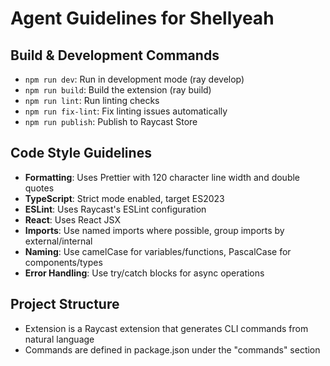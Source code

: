 # Agent Guidelines for Shellyeah

## Build & Development Commands
- `npm run dev`: Run in development mode (ray develop)
- `npm run build`: Build the extension (ray build)
- `npm run lint`: Run linting checks
- `npm run fix-lint`: Fix linting issues automatically
- `npm run publish`: Publish to Raycast Store

## Code Style Guidelines
- **Formatting**: Uses Prettier with 120 character line width and double quotes
- **TypeScript**: Strict mode enabled, target ES2023
- **ESLint**: Uses Raycast's ESLint configuration
- **React**: Uses React JSX
- **Imports**: Use named imports where possible, group imports by external/internal
- **Naming**: Use camelCase for variables/functions, PascalCase for components/types
- **Error Handling**: Use try/catch blocks for async operations

## Project Structure
- Extension is a Raycast extension that generates CLI commands from natural language
- Commands are defined in package.json under the "commands" section